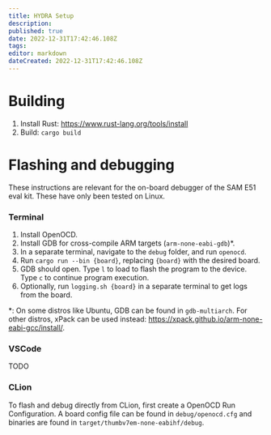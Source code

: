 ```yaml
---
title: HYDRA Setup
description: 
published: true
date: 2022-12-31T17:42:46.108Z
tags: 
editor: markdown
dateCreated: 2022-12-31T17:42:46.108Z
---
```


# Building
1. Install Rust: https://www.rust-lang.org/tools/install
2. Build: `cargo build`

# Flashing and debugging
These instructions are relevant for the on-board debugger of the SAM E51 eval kit. These have only been tested on Linux.

### Terminal
1. Install OpenOCD.
2. Install GDB for cross-compile ARM targets (`arm-none-eabi-gdb`)*.
3. In a separate terminal, navigate to the `debug` folder, and run `openocd`.
4. Run `cargo run --bin {board}`, replacing `{board}` with the desired board.
5. GDB should open. Type `l` to load to flash the program to the device. Type `c` to continue program execution.
6. Optionally, run `logging.sh {board}` in a separate terminal to get logs from the board.

*: On some distros like Ubuntu, GDB can be found in `gdb-multiarch`. For other distros, xPack can be used instead: https://xpack.github.io/arm-none-eabi-gcc/install/.

### VSCode
TODO

### CLion
To flash and debug directly from CLion, first create a OpenOCD Run Configuration. A board config file can be found in `debug/openocd.cfg` and binaries are found in `target/thumbv7em-none-eabihf/debug`.
